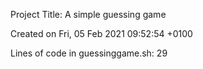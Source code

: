 Project Title: A simple guessing game

Created on Fri, 05 Feb 2021 09:52:54 +0100

Lines of code in guessinggame.sh: 29
